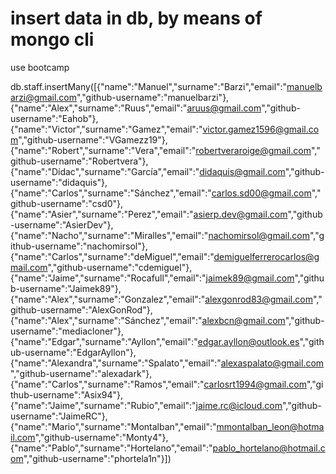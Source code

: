 # insert data in db, by means of mongo cli

use bootcamp

db.staff.insertMany([{"name":"Manuel","surname":"Barzi","email":"manuelbarzi@gmail.com","github-username":"manuelbarzi"},{"name":"Alex","surname":"Ruus","email":"aruus@gmail.com","github-username":"Eahob"},{"name":"Victor","surname":"Gamez","email":"victor.gamez1596@gmail.com","github-username":"VGamezz19"},{"name":"Robert","surname":"Vera","email":"robertveraroige@gmail.com","github-username":"Robertvera"},{"name":"Dídac","surname":"García","email":"didaquis@gmail.com","github-username":"didaquis"},{"name":"Carlos","surname":"Sánchez","email":"carlos.sd00@gmail.com","github-username":"csd0"},{"name":"Asier","surname":"Perez","email":"asierp.dev@gmail.com","github-username":"AsierDev"},{"name":"Nacho","surname":"Miralles","email":"nachomirsol@gmail.com","github-username":"nachomirsol"},{"name":"Carlos","surname":"deMiguel","email":"demiguelferrerocarlos@gmail.com","github-username":"cdemiguel"},{"name":"Jaime","surname":"Rocafull","email":"jaimek89@gmail.com","github-username":"Jaimek89"},{"name":"Alex","surname":"Gonzalez","email":"alexgonrod83@gmail.com","github-username":"AlexGonRod"},{"name":"Alex","surname":"Sánchez","email":"alexbcn@gmail.com","github-username":"mediacloner"},{"name":"Edgar","surname":"Ayllon","email":"edgar.ayllon@outlook.es","github-username":"EdgarAyllon"},{"name":"Alexandra","surname":"Spalato","email":"alexaspalato@gmail.com","github-username":"alexadark"},{"name":"Carlos","surname":"Ramos","email":"carlosrt1994@gmail.com","github-username":"Asix94"},{"name":"Jaime","surname":"Rubio","email":"jaime.rc@icloud.com","github-username":"JaimeRC"},{"name":"Mario","surname":"Montalban","email":"mmontalban_leon@hotmail.com","github-username":"Monty4"},{"name":"Pablo","surname":"Hortelano","email":"pablo_hortelano@hotmail.com","github-username":"phortela1n"}])